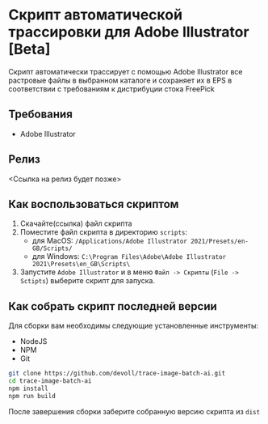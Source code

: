 # Скрипт автоматической трассировки для Adobe Illustrator [Beta]
Скрипт автоматически трассирует с помощью Adobe Illustrator все растровые файлы 
в выбранном каталоге и сохраняет их в EPS в соответствии с требованиям к дистрибуции стока FreePick

## Требования
* Adobe Illustrator

## Релиз
<Ссылка на релиз будет позже>

## Как воспользоваться скриптом
1. Скачайте(ссылка) файл скрипта
2. Поместите файл скрипта в директорию `scripts`:
    * для MacOS: `/Applications/Adobe Illustrator 2021/Presets/en-GB/Scripts/`
    * для Windows: `C:\Program Files\Adobe\Adobe Illustrator 2021\Presets\en_GB\Scripts\`
3. Запустите `Adobe Illustrator` и в меню `Файл -> Скрипты` (`File -> Sctipts`) выберите скрипт для запуска.

## Как собрать скрипт последней версии

Для сборки вам необходимы следующие установленные инструменты:

* NodeJS
* NPM
* Git

```bash
git clone https://github.com/devoll/trace-image-batch-ai.git
cd trace-image-batch-ai
npm install
npm run build
```

После завершения сборки заберите собранную версию скрипта из `dist`
